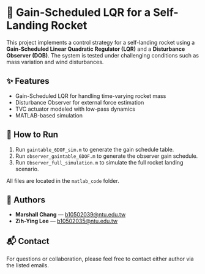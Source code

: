 # 🚀 Gain-Scheduled LQR for a Self-Landing Rocket

This project implements a control strategy for a self-landing rocket using a **Gain-Scheduled Linear Quadratic Regulator (LQR)** and a **Disturbance Observer (DOB)**. The system is tested under challenging conditions such as mass variation and wind disturbances.

## ✨ Features

- Gain-Scheduled LQR for handling time-varying rocket mass
- Disturbance Observer for external force estimation
- TVC actuator modeled with low-pass dynamics
- MATLAB-based simulation

## 📂 How to Run

1. Run `gaintable_6DOF_sim.m` to generate the gain schedule table.
2. Run `observer_gaintable_6DOF.m` to generate the observer gain schedule.
3. Run `Observer_full_simulation.m` to simulate the full rocket landing scenario.

All files are located in the `matlab_code` folder.

## 👥 Authors

- **Marshall Chang** — b10502039@ntu.edu.tw
- **Zih-Ying Lee** — b10502035@ntu.edu.tw

## 📬 Contact

For questions or collaboration, please feel free to contact either author via the listed emails.
